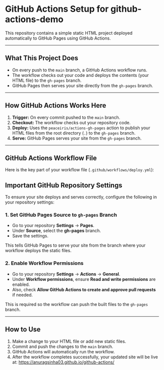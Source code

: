 # GitHub Actions Setup for github-actions-demo

This repository contains a simple static HTML project deployed automatically to GitHub Pages using GitHub Actions.

---

## What This Project Does

- On every push to the `main` branch, a GitHub Actions workflow runs.
- The workflow checks out your code and deploys the contents (your HTML file) to the `gh-pages` branch.
- GitHub Pages then serves your site directly from the `gh-pages` branch.

---

## How GitHub Actions Works Here

1. **Trigger:** On every commit pushed to the `main` branch.
2. **Checkout:** The workflow checks out your repository code.
3. **Deploy:** Uses the `peaceiris/actions-gh-pages` action to publish your HTML files from the root directory (`.`) to the `gh-pages` branch.
4. **Serve:** GitHub Pages serves your site from the `gh-pages` branch.

---

## GitHub Actions Workflow File

Here is the key part of your workflow file (`.github/workflows/deploy.yml`):

## Important GitHub Repository Settings

To ensure your site deploys and serves correctly, configure the following in your repository settings:

### 1. Set GitHub Pages Source to `gh-pages` Branch

- Go to your repository **Settings** → **Pages**.
- Under **Source**, select the **gh-pages** branch.
- Save the settings.

This tells GitHub Pages to serve your site from the branch where your workflow deploys the static files.

### 2. Enable Workflow Permissions

- Go to your repository **Settings** → **Actions** → **General**.
- Under **Workflow permissions**, ensure **Read and write permissions** are enabled.
- Also, check **Allow GitHub Actions to create and approve pull requests** if needed.

This is required so the workflow can push the built files to the `gh-pages` branch.

---

## How to Use

1. Make a change to your HTML file or add new static files.
2. Commit and push the changes to the `main` branch.
3. GitHub Actions will automatically run the workflow.
4. After the workflow completes successfully, your updated site will be live at: https://anuragsinha03.github.io/github-actions/

